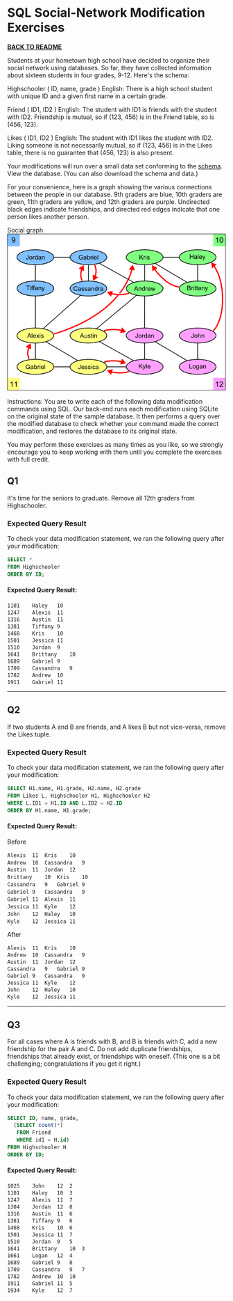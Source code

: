 # SQL Social-Network Modification Exercises

[**BACK TO README**](../../README.md)

Students at your hometown high school have decided to organize their social network using databases. So far, they have collected information about sixteen students in four grades, 9-12. Here's the schema:

Highschooler ( ID, name, grade )
English: There is a high school student with unique ID and a given first name in a certain grade.

Friend ( ID1, ID2 )
English: The student with ID1 is friends with the student with ID2. Friendship is mutual, so if (123, 456) is in the Friend table, so is (456, 123).

Likes ( ID1, ID2 )
English: The student with ID1 likes the student with ID2. Liking someone is not necessarily mutual, so if (123, 456) is in the Likes table, there is no guarantee that (456, 123) is also present.

Your modifications will run over a small data set conforming to the [schema](social.sql). View the database. (You can also download the schema and data.)

For your convenience, here is a graph showing the various connections between the people in our database. 9th graders are blue, 10th graders are green, 11th graders are yellow, and 12th graders are purple. Undirected black edges indicate friendships, and directed red edges indicate that one person likes another person.

Social graph
![Social graph](social.png)

Instructions: You are to write each of the following data modification commands using SQL. Our back-end runs each modification using SQLite on the original state of the sample database. It then performs a query over the modified database to check whether your command made the correct modification, and restores the database to its original state. 

You may perform these exercises as many times as you like, so we strongly encourage you to keep working with them until you complete the exercises with full credit.

## Q1

It's time for the seniors to graduate. Remove all 12th graders from Highschooler.

### Expected Query Result

To check your data modification statement, we ran the following query after your modification:

``` sql
SELECT *
FROM Highschooler
ORDER BY ID;
```

#### Expected Query Result:

```
1101	Haley	10
1247	Alexis	11
1316	Austin	11
1381	Tiffany	9
1468	Kris	10
1501	Jessica	11
1510	Jordan	9
1641	Brittany	10
1689	Gabriel	9
1709	Cassandra	9
1782	Andrew	10
1911	Gabriel	11
```

---

## Q2

If two students A and B are friends, and A likes B but not vice-versa, remove the Likes tuple.

### Expected Query Result

To check your data modification statement, we ran the following query after your modification:

``` sql
SELECT H1.name, H1.grade, H2.name, H2.grade
FROM Likes L, Highschooler H1, Highschooler H2
WHERE L.ID1 = H1.ID AND L.ID2 = H2.ID
ORDER BY H1.name, H1.grade;
```

#### Expected Query Result:

Before

``` txt
Alexis	11	Kris	10
Andrew	10	Cassandra	9
Austin	11	Jordan	12
Brittany	10	Kris	10
Cassandra	9	Gabriel	9
Gabriel	9	Cassandra	9
Gabriel	11	Alexis	11
Jessica	11	Kyle	12
John	12	Haley	10
Kyle	12	Jessica	11
```

After

```
Alexis	11	Kris	10
Andrew	10	Cassandra	9
Austin	11	Jordan	12
Cassandra	9	Gabriel	9
Gabriel	9	Cassandra	9
Jessica	11	Kyle	12
John	12	Haley	10
Kyle	12	Jessica	11
```

---

## Q3

For all cases where A is friends with B, and B is friends with C, add a new friendship for the pair A and C. Do not add duplicate friendships, friendships that already exist, or friendships with oneself. (This one is a bit challenging; congratulations if you get it right.)

### Expected Query Result

To check your data modification statement, we ran the following query after your modification:

``` sql
SELECT ID, name, grade,
  (SELECT count(*)
   FROM Friend
   WHERE id1 = H.id)
FROM Highschooler H
ORDER BY ID;
```

#### Expected Query Result:

```
1025	John	12	2
1101	Haley	10	3
1247	Alexis	11	7
1304	Jordan	12	8
1316	Austin	11	6
1381	Tiffany	9	6
1468	Kris	10	6
1501	Jessica	11	7
1510	Jordan	9	5
1641	Brittany	10	3
1661	Logan	12	4
1689	Gabriel	9	8
1709	Cassandra	9	7
1782	Andrew	10	10
1911	Gabriel	11	5
1934	Kyle	12	7
```
